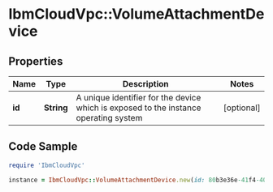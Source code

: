 # IbmCloudVpc::VolumeAttachmentDevice

## Properties

Name | Type | Description | Notes
------------ | ------------- | ------------- | -------------
**id** | **String** | A unique identifier for the device which is exposed to the instance operating system | [optional] 

## Code Sample

```ruby
require 'IbmCloudVpc'

instance = IbmCloudVpc::VolumeAttachmentDevice.new(id: 80b3e36e-41f4-40e9-bd56-beae81792a68)
```


